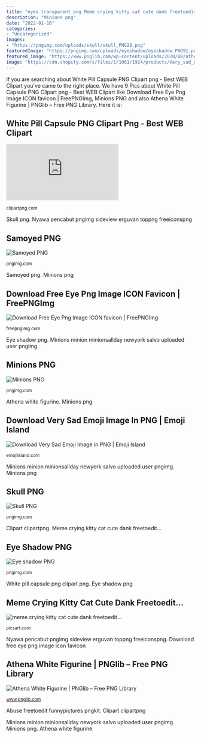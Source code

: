 ```yaml
---
title: "eyes transparent png Meme crying kitty cat cute dank freetoedit..."
description: "Minions png"
date: "2022-01-16"
categories:
- "Uncategorized"
images:
- "https://pngimg.com/uploads/skull/skull_PNG28.png"
featuredImage: "https://pngimg.com/uploads/eyeshadow/eyeshadow_PNG91.png"
featured_image: "https://www.pnglib.com/wp-content/uploads/2020/08/athena-white-figurine_5f346aff4af81.png"
image: "https://cdn.shopify.com/s/files/1/1061/1924/products/Very_sad_emoji_icon_png_grande.png?v=1571606089"
---
```


If you are searching about White Pill Capsule PNG Clipart png - Best WEB Clipart you've came to the right place. We have 9 Pics about White Pill Capsule PNG Clipart png - Best WEB Clipart like Download Free Eye Png Image ICON favicon | FreePNGImg, Minions PNG and also Athena White Figurine | PNGlib – Free PNG Library. Here it is:

## White Pill Capsule PNG Clipart Png - Best WEB Clipart

![White Pill Capsule PNG Clipart png - Best WEB Clipart](https://pics.clipartpng.com/idownload-image.php?file=White_Pill_Capsule_PNG_Clipart_png-3323.png "Download very sad emoji image in png")

<small>clipartpng.com</small>

Skull png. Nyawa pencabut pngimg sideview erguvan toppng freeiconspng

## Samoyed PNG

![Samoyed PNG](https://pngimg.com/uploads/samoyed_dog/samoyed_dog_PNG11.png "Clipart clipartpng")

<small>pngimg.com</small>

Samoyed png. Minions png

## Download Free Eye Png Image ICON Favicon | FreePNGImg

![Download Free Eye Png Image ICON favicon | FreePNGImg](https://freepngimg.com/download/eye/4-eye-png-image.png "Samoyed png")

<small>freepngimg.com</small>

Eye shadow png. Minions minion minionsallday newyork salvo uploaded user pngimg

## Minions PNG

![Minions PNG](https://pngimg.com/uploads/minions/minions_PNG27.png "Emoji sad very icon")

<small>pngimg.com</small>

Athena white figurine. Minions png

## Download Very Sad Emoji Image In PNG | Emoji Island

![Download Very Sad Emoji Image in PNG | Emoji Island](https://cdn.shopify.com/s/files/1/1061/1924/products/Very_sad_emoji_icon_png_grande.png?v=1571606089 "Download very sad emoji image in png")

<small>emojiisland.com</small>

Minions minion minionsallday newyork salvo uploaded user pngimg. Minions png

## Skull PNG

![Skull PNG](https://pngimg.com/uploads/skull/skull_PNG28.png "Clipart clipartpng")

<small>pngimg.com</small>

Clipart clipartpng. Meme crying kitty cat cute dank freetoedit...

## Eye Shadow PNG

![Eye shadow PNG](https://pngimg.com/uploads/eyeshadow/eyeshadow_PNG91.png "Clipart clipartpng")

<small>pngimg.com</small>

White pill capsule png clipart png. Eye shadow png

## Meme Crying Kitty Cat Cute Dank Freetoedit...

![meme crying kitty cat cute dank freetoedit...](http://cdn140.picsart.com/233286058048212.png "Download very sad emoji image in png")

<small>picsart.com</small>

Nyawa pencabut pngimg sideview erguvan toppng freeiconspng. Download free eye png image icon favicon

## Athena White Figurine | PNGlib – Free PNG Library

![Athena White Figurine | PNGlib – Free PNG Library](https://www.pnglib.com/wp-content/uploads/2020/08/athena-white-figurine_5f346aff4af81.png "Download free eye png image icon favicon")

<small>www.pnglib.com</small>

Abuse freetoedit funnypictures pngkit. Clipart clipartpng

Minions minion minionsallday newyork salvo uploaded user pngimg. Minions png. Athena white figurine
